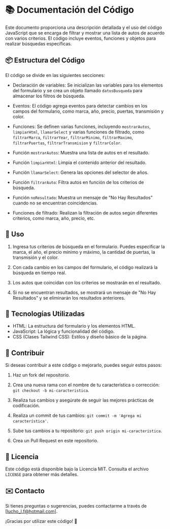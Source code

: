 <!-- Documentación del Código -->

# 📚 Documentación del Código

Este documento proporciona una descripción detallada y el uso del código JavaScript que se encarga de filtrar y mostrar una lista de autos de acuerdo con varios criterios. El código incluye eventos, funciones y objetos para realizar búsquedas específicas.

## 📦 Estructura del Código

El código se divide en las siguientes secciones:

- Declaración de variables: Se inicializan las variables para los elementos del formulario y se crea un objeto llamado `datosBusqueda` para almacenar los filtros de búsqueda.

- Eventos: El código agrega eventos para detectar cambios en los campos del formulario, como marca, año, precio, puertas, transmisión y color.

- Funciones: Se definen varias funciones, incluyendo `mostrarAutos`, `limpiarHtml`, `llamarSelect` y varias funciones de filtrado, como `filtrarMarca`, `filtrarYear`, `filtrarMinimo`, `filtrarMaximo`, `filtrarPuertas`, `filtrarTransmision` y `filtrarColor`.

- Función `mostrarAutos`: Muestra una lista de autos en el resultado.

- Función `limpiarHtml`: Limpia el contenido anterior del resultado.

- Función `llamarSelect`: Genera las opciones del selector de años.

- Función `filtrarAuto`: Filtra autos en función de los criterios de búsqueda.

- Función `noResultado`: Muestra un mensaje de "No Hay Resultados" cuando no se encuentran coincidencias.

- Funciones de filtrado: Realizan la filtración de autos según diferentes criterios, como marca, año, precio, etc.

## 🚀 Uso

1. Ingresa tus criterios de búsqueda en el formulario. Puedes especificar la marca, el año, el precio mínimo y máximo, la cantidad de puertas, la transmisión y el color.

2. Con cada cambio en los campos del formulario, el código realizará la búsqueda en tiempo real.

3. Los autos que coincidan con los criterios se mostrarán en el resultado.

4. Si no se encuentran resultados, se mostrará un mensaje de "No Hay Resultados" y se eliminarán los resultados anteriores.

## 📄 Tecnologías Utilizadas

- HTML: La estructura del formulario y los elementos HTML.
- JavaScript: La lógica y funcionalidad del código.
- CSS (Clases Tailwind CSS): Estilos y diseño básico de la página.

## 📣 Contribuir

Si deseas contribuir a este código o mejorarlo, puedes seguir estos pasos:

1. Haz un fork del repositorio.

2. Crea una nueva rama con el nombre de tu característica o corrección: `git checkout -b mi-caracteristica`.

3. Realiza tus cambios y asegúrate de seguir las mejores prácticas de codificación.

4. Realiza un commit de tus cambios: `git commit -m 'Agrega mi característica'`.

5. Sube tus cambios a tu repositorio: `git push origin mi-caracteristica`.

6. Crea un Pull Request en este repositorio.

## 📄 Licencia

Este código está disponible bajo la Licencia MIT. Consulta el archivo `LICENSE` para obtener más detalles.

## ✉️ Contacto

Si tienes preguntas o sugerencias, puedes contactarme a través de [lucho_l.f@hotmail.com].

¡Gracias por utilizar este código! 🚀
